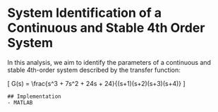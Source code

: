 # System Identification of a Continuous and Stable 4th Order System

In this analysis, we aim to identify the parameters of a continuous and stable 4th-order system described by the transfer function:

\[ G(s) = \frac{s^3 + 7s^2 + 24s + 24}{(s+1)(s+2)(s+3)(s+4)} \]

    ## Implementation
    - MATLAB

